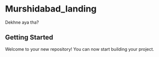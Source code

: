 # Murshidabad_landing

Dekhne aya tha?

## Getting Started

Welcome to your new repository! You can now start building your project.
